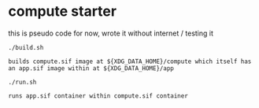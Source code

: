 # compute starter

this is pseudo code for now, wrote it without internet / testing it

```
./build.sh

builds compute.sif image at ${XDG_DATA_HOME}/compute which itself has an app.sif image within at ${XDG_DATA_HOME}/app

./run.sh

runs app.sif container within compute.sif container
```
